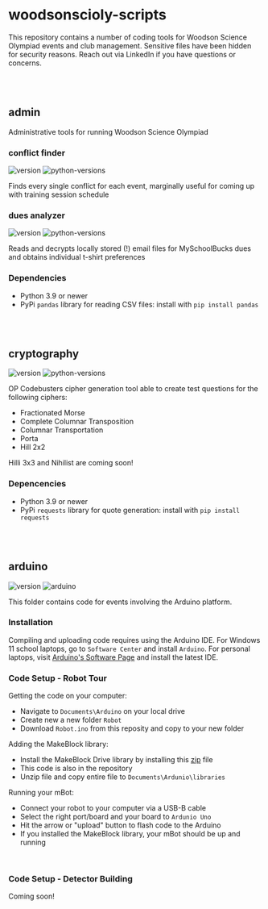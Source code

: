 # woodsonscioly-scripts

This repository contains a number of coding tools for Woodson Science Olympiad events and club management. Sensitive files have been hidden for security reasons. Reach out via LinkedIn if you have questions or concerns. 

<br><br>

## admin
Administrative tools for running Woodson Science Olympiad

### conflict finder
![version](https://img.shields.io/badge/release-v2.0.0-blue)
![python-versions](https://img.shields.io/badge/python-3.9_%7C_3.10_%7C_3.11-limegreen)

Finds every single conflict for each event, marginally useful for coming up with training session schedule


### dues analyzer
![version](https://img.shields.io/badge/release-v1.0.1-blue)
![python-versions](https://img.shields.io/badge/python-3.9_%7C_3.10_%7C_3.11-limegreen)

Reads and decrypts locally stored (!) email files for MySchoolBucks dues and obtains individual t-shirt preferences


### Dependencies
- Python 3.9 or newer
- PyPi `pandas` library for reading CSV files: install with `pip install pandas`

<br><br>


## cryptography
![version](https://img.shields.io/badge/release-v2.1.3-blue)
![python-versions](https://img.shields.io/badge/python-3.9_%7C_3.10_%7C_3.11-limegreen)

OP Codebusters cipher generation tool able to create test questions for the following ciphers: 
- Fractionated Morse
- Complete Columnar Transposition
- Columnar Transportation
- Porta
- Hill 2x2

Hilli 3x3 and Nihilist are coming soon!


### Depencencies
- Python 3.9 or newer
- PyPi `requests` library for quote generation: install with `pip install requests`

<br><br>



## arduino
![version](https://img.shields.io/badge/release-v1.0.0-blue)
![arduino](https://img.shields.io/static/v1?label=Arduino&message=v2.2.1&logo=arduino&logoColor=white&color=blue)

This folder contains code for events involving the Arduino platform. 

### Installation
Compiling and uploading code requires using the Arduino IDE. For Windows 11 school laptops, go to `Software Center` and install `Arduino`. For personal laptops, visit [Arduino's Software Page](https://www.arduino.cc/en/software) and install the latest IDE.


### Code Setup - Robot Tour

Getting the code on your computer: 
- Navigate to `Documents\Arduino` on your local drive
- Create new a new folder `Robot`
- Download `Robot.ino` from this reposity and copy to your new folder

Adding the MakeBlock library:
- Install the MakeBlock Drive library by installing this [zip](https://codeload.github.com/Makeblock-official/Makeblock-Libraries/zip/master) file
- This code is also in the repository
- Unzip file and copy entire file to `Documents\Ardunio\libraries`

Running your mBot:
- Connect your robot to your computer via a USB-B cable
- Select the right port/board and your board to `Ardunio Uno`
- Hit the arrow or "upload" button to flash code to the Arduino
- If you installed the MakeBlock library, your mBot should be up and running
<br>


### Code Setup - Detector Building

Coming soon!


